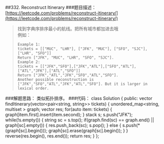 ##332. Reconstruct Itinerary
###题目描述：[https://leetcode.com/problems/reconstruct-itinerary/](https://leetcode.com/problems/reconstruct-itinerary/)
> 找到字典序排序最小的航线。把所有城市都加进去哦    
> 例如：
>    
>     Example 1:
>     tickets = [["MUC", "LHR"], ["JFK", "MUC"], ["SFO", "SJC"], ["LHR", "SFO"]]
>     Return ["JFK", "MUC", "LHR", "SFO", "SJC"].
>     Example 2:
>     tickets = [["JFK","SFO"],["JFK","ATL"],["SFO","ATL"],["ATL","JFK"],["ATL","SFO"]]
>     Return ["JFK","ATL","JFK","SFO","ATL","SFO"].
>     Another possible reconstruction is
>     ["JFK","SFO","ATL","JFK","ATL","SFO"]. But it is larger in lexical order.

###解题思路：
类似拓扑排序。
###代码：
	class Solution {
	public:
	    vector<string> findItinerary(vector<pair<string, string>> tickets) {
	        unordered_map<string, multiset<string> > graph;
	        vector<string> res;
	        for(auto item: tickets) {
	            graph[item.first].insert(item.second);
	        }
	        stack<string> s;
	        s.push("JFK");
	        while(!s.empty()) {
	            string sc = s.top();
	            if(graph.find(sc) == graph.end() || graph[sc].empty()) {
	                res.push_back(sc);
	                s.pop();
	            }
	            else {
	                s.push(*(graph[sc].begin()));
					graph[sc].erase(graph[sc].begin());
	            }
	        }
	        reverse(res.begin(), res.end());
	        return res;
	    }
	};